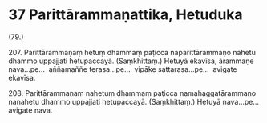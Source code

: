 

# 37 Parittārammaṇattika, Hetuduka


(79.)

207\. Parittārammaṇaṃ hetuṃ dhammaṃ paṭicca naparittārammaṇo nahetu dhammo uppajjati hetupaccayā. (Saṃkhittaṃ.) Hetuyā ekavīsa, ārammaṇe nava…pe…  aññamaññe terasa…pe…  vipāke sattarasa…pe…  avigate ekavīsa.

208\. Parittārammaṇaṃ nahetuṃ dhammaṃ paṭicca namahaggatārammaṇo nanahetu dhammo uppajjati hetupaccayā. (Saṃkhittaṃ.) Hetuyā nava…pe…  avigate nava.



